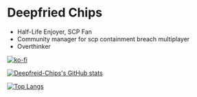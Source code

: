 # Deepfried Chips

- Half-Life Enjoyer, SCP Fan
- Community manager for scp containment breach multiplayer
- Overthinker

[![ko-fi](https://ko-fi.com/img/githubbutton_sm.svg)](https://ko-fi.com/D1D8E6XPY)

[![Deepfreid-Chips's GitHub stats](https://github-readme-stats.vercel.app/api?username=Deepfried-Chips&count_private=true&show_icons=true&theme=github_dark)](https://github.com/Deepfried-Chips/)

[![Top Langs](https://github-readme-stats.vercel.app/api/top-langs/?username=Deepfried-Chips&show_icons=true&theme=github_dark&count_private=true)](https://github.com/Deepfried-Chips/)
